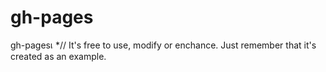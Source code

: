 # gh-pages
gh-pagesเ
*// It's free to use, modify or enchance. Just 
remember that it's created as an example.
